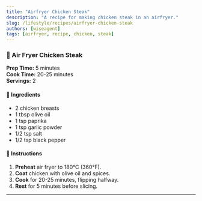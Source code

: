 ```yaml
---
title: "Airfryer Chicken Steak"
description: "A recipe for making chicken steak in an airfryer."
slug: /lifestyle/recipes/airfryer-chicken-steak
authors: [wiseagent]
tags: [airfryer, recipe, chicken, steak]
---
```

### 🍗 Air Fryer Chicken Steak

**Prep Time:** 5 minutes  
**Cook Time:** 20-25 minutes  
**Servings:** 2

#### 🧂 Ingredients
- 2 chicken breasts
- 1 tbsp olive oil
- 1 tsp paprika
- 1 tsp garlic powder
- 1/2 tsp salt
- 1/2 tsp black pepper

#### 🔪 Instructions
1. **Preheat** air fryer to 180°C (360°F).
2. **Coat** chicken with olive oil and spices.
3. **Cook** for 20-25 minutes, flipping halfway.
4. **Rest** for 5 minutes before slicing.

---